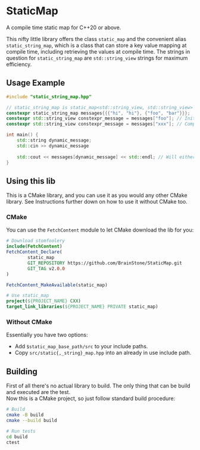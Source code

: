 # StaticMap

A compile time static map for C++20 or above.

This nifty little library offers the class `static_map` and the convenient alias `static_string_map`, which is a class
that can store a key value mapping at compile time, including retrieving the values at compile time. The strings in
question for `static_string_map` are `std::string_view` strings for maximum efficiency.

## Usage Example

```cpp
#include "static_string_map.hpp"

// static_string_map is static_map<std::string_view, std::string_view>
constexpr static_string_map messages{{{"hi", "hi"}, {"foo", "bar"}}};
constexpr std::string_view constexpr_message = messages["foo"]; // Initialized to "bar"
constexpr std::string_view constexpr_message = messages["xxx"]; // Compile error

int main() {
    std::string dynamic_message;
    std::cin >> dynamic_message
    
    std::cout << messages[dynamic_message] << std::endl; // Will either print the corresponding message or throw an exception
}
```

## Using this lib

This is a CMake library, and you can use it as you would any other CMake library. See Instructions further down on how
to use it without CMake too.

### CMake

You can use the `FetchContent` module to let CMake download the lib for you:

```cmake
# Download stomfoolery
include(FetchContent)
FetchContent_Declare(
        static_map
        GIT_REPOSITORY https://github.com/BrainStone/StaticMap.git
        GIT_TAG v2.0.0
)

FetchContent_MakeAvailable(static_map)

# Use static_map
project(${PROJECT_NAME} CXX)
target_link_libraries(${PROJECT_NAME} PRIVATE static_map)
```

### Without CMake

Essentially you have two options:

- Add `$static_map_base_path/src` to your include paths.
- Copy `src/static{,_string}_map.hpp` into an already in use include path.

## Building

First of all there's no actual library to build. The only thing that can be build and executed are the test.  
Now this is a CMake project, so just follow standard build procedure:

```bash
# Build
cmake -B build
cmake --build build

# Run tests
cd build
ctest
```
